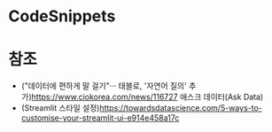# CodeSnippets

# 참조
- ("데이터에 편하게 말 걸기"··· 태블로, '자연어 질의' 추가)https://www.ciokorea.com/news/116727
애스크 데이터(Ask Data)
- (Streamlit 스타일 설정)https://towardsdatascience.com/5-ways-to-customise-your-streamlit-ui-e914e458a17c
